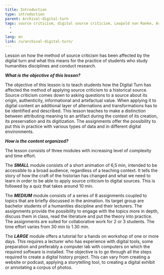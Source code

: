 ```yaml
---
title: Introduction
type: introduction
parent: Archival-digital-turn
tags: source criticism, digital source criticism, Leopold von Ranke, Archival Turn, Digital Turn, 
  -
  -
lang: en
link: /u/archival-digital-turn/
---
```


<!-- more -->

Lesson on how the method of source criticism has been affected by the digital turn and what this means for the practice of students who study humanities disciplines and conduct research.



***What is the objective of this lesson?***

The objective of this lesson is to teach students how the Digital Turn has affected the method of applying source criticism to a historical source. Source criticism comes down to asking questions to a source about its origin, authenticity, informational and artefactual value. When applying it to digital content an additional layer of alternations and transformations has to be identified and described. This lesson teaches to make a distinction between attributing meaning to an artifact during the context of its creation, its preservation and its digitization. The assignments offer the possibility to put this in practice with various types of data and in different digital environments. 



***How is the content organized?***

The lesson consists of three modules with increasing level of complexity and time effort.

The ***SMALL*** module consists of a short animation of 6,5 min, intended to be accessible to a broad audience, regardless of a teaching context. It tells the story of how the craft of the historian has changed and what we need to learn in order to be able to apply source criticism to digital sources. This is followed by a quiz that takes around 10 min.

The ***MEDIUM*** module consists of a series of 8 assignments coupled to topics that are briefly discussed in the animation.  Its target group are bachelor students of a humanities discipline and their lecturers. The assignments provide the possibility to engage with the topics more in depth, discuss them in class, read the literature and put the theory into practice. The assignments are suited for collaborative work for 2 or 3 students. The time effort varies from 30 min to 1.30 min. 

The ***LARGE*** module offers a tutorial for a hands on workshop of one or more days. This requires a lecturer who has experience with digital tools, some preparation and preferably a computer lab with computers on which the required software is installed.
The objective is to go through all the steps required to create a digital history project. This can vary from creating a website or podcast, applying a storytelling tool, to creating a digital exhibit or annotating a corpus of photos.
